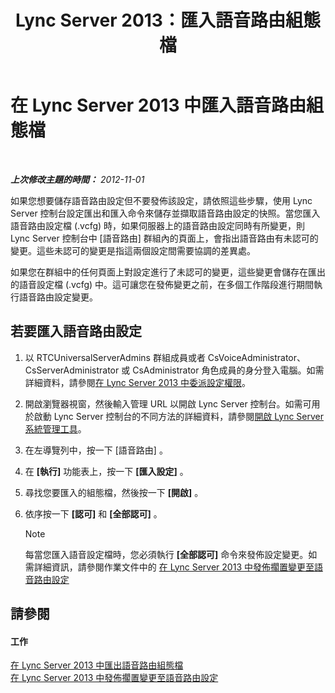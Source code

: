 ﻿---
title: Lync Server 2013：匯入語音路由組態檔
TOCTitle: 匯入語音路由組態檔
ms:assetid: 4bac05e5-ed8b-4f10-96b0-b8a65ff356ec
ms:mtpsurl: https://technet.microsoft.com/zh-tw/library/Gg398301(v=OCS.15)
ms:contentKeyID: 49290857
ms.date: 08/10/2015
mtps_version: v=OCS.15
ms.translationtype: HT
---

# 在 Lync Server 2013 中匯入語音路由組態檔

 

_**上次修改主題的時間：** 2012-11-01_

如果您想要儲存語音路由設定但不要發佈該設定，請依照這些步驟，使用 Lync Server 控制台設定匯出和匯入命令來儲存並擷取語音路由設定的快照。當您匯入語音路由設定檔 (.vcfg) 時，如果伺服器上的語音路由設定同時有所變更，則 Lync Server 控制台中 \[語音路由\] 群組內的頁面上，會指出語音路由有未認可的變更。這些未認可的變更是指這兩個設定間需要協調的差異處。

如果您在群組中的任何頁面上對設定進行了未認可的變更，這些變更會儲存在匯出的語音設定檔 (.vcfg) 中。這可讓您在發佈變更之前，在多個工作階段進行期間執行語音路由設定變更。

## 若要匯入語音路由設定

1.  以 RTCUniversalServerAdmins 群組成員或者 CsVoiceAdministrator、CsServerAdministrator 或 CsAdministrator 角色成員的身分登入電腦。如需詳細資料，請參閱[在 Lync Server 2013 中委派設定權限](lync-server-2013-delegate-setup-permissions.md)。

2.  開啟瀏覽器視窗，然後輸入管理 URL 以開啟 Lync Server 控制台。如需可用於啟動 Lync Server 控制台的不同方法的詳細資料，請參閱[開啟 Lync Server 系統管理工具](lync-server-2013-open-lync-server-administrative-tools.md)。

3.  在左導覽列中，按一下 \[語音路由\] 。

4.  在 **\[執行\]** 功能表上，按一下 **\[匯入設定\]** 。

5.  尋找您要匯入的組態檔，然後按一下 **\[開啟\]** 。

6.  依序按一下 **\[認可\]** 和 **\[全部認可\]** 。
    
    > [!NOTE]  
    > 每當您匯入語音設定檔時，您必須執行 <strong>[全部認可]</strong> 命令來發佈設定變更。如需詳細資訊，請參閱作業文件中的 <a href="lync-server-2013-publish-pending-changes-to-the-voice-routing-configuration.md">在 Lync Server 2013 中發佈擱置變更至語音路由設定</a>
    


## 請參閱

#### 工作

[在 Lync Server 2013 中匯出語音路由組態檔](lync-server-2013-export-a-voice-route-configuration-file.md)  
[在 Lync Server 2013 中發佈擱置變更至語音路由設定](lync-server-2013-publish-pending-changes-to-the-voice-routing-configuration.md)

